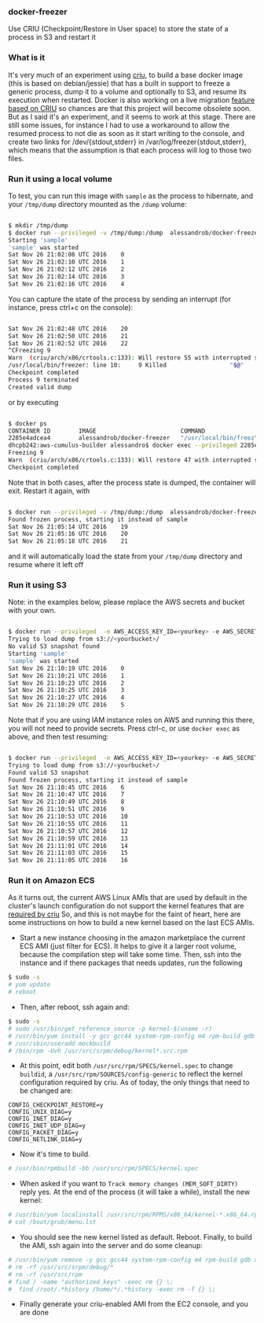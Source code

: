 ### docker-freezer
Use CRIU (Checkpoint/Restore in User space) to store the state of a process in S3 and restart it

### What is it 

It's very much of an experiment using [criu](https://criu.org/), to build a base docker image (this is based on debian/jessie) 
that has a built in support to freeze a generic process, dump it to a volume and optionally to S3, and resume its execution 
when restarted.
Docker is also working on a live migration [feature based on CRIU](https://github.com/docker/docker/blob/master/experimental/checkpoint-restore.md) so chances 
are that this project will become obsolete soon. But as I said it's an experiment, and it seems to work at this stage.
There are still some issues, for instance I had to use a workaround to allow the resumed process to not die as soon as it start writing to the console, and create
two links for /dev/{stdout,stderr} in /var/log/freezer{stdout,stderr}, which means that the assumption is that each process will log to those two files.

### Run it using a local volume

To test, you can run this image with `sample` as the process to hibernate, and your `/tmp/dump` directory mounted as the `/dump` volume:

```bash

$ mkdir /tmp/dump
$ docker run --privileged -v /tmp/dump:/dump  alessandrob/docker-freezer start sample
Starting 'sample'
'sample' was started
Sat Nov 26 21:02:08 UTC 2016	0
Sat Nov 26 21:02:10 UTC 2016	1
Sat Nov 26 21:02:12 UTC 2016	2
Sat Nov 26 21:02:14 UTC 2016	3
Sat Nov 26 21:02:16 UTC 2016	4
```
You can capture the state of the process by sending an interrupt (for instance, press ctrl+c on the console):
```bash

Sat Nov 26 21:02:48 UTC 2016	20
Sat Nov 26 21:02:50 UTC 2016	21
Sat Nov 26 21:02:52 UTC 2016	22
^CFreezing 9
Warn  (criu/arch/x86/crtools.c:133): Will restore 55 with interrupted system call
/usr/local/bin/freezer: line 10:     9 Killed                  "$@"
Checkpoint completed
Process 9 terminated
Created valid dump
```
 or by executing
```bash

$ docker ps
CONTAINER ID        IMAGE                        COMMAND                  CREATED             STATUS              PORTS               NAMES
2285e4adcea4        alessandrob/docker-freezer   "/usr/local/bin/freez"   6 seconds ago       Up 5 seconds                            small_mahavira
dhcpb242:aws-cumulus-builder alessandro$ docker exec --privileged 2285e4adcea4 freezer freeze
Freezing 9
Warn  (criu/arch/x86/crtools.c:133): Will restore 47 with interrupted system call
Checkpoint completed
```
Note that in both cases, after the process state is dumped, the container will exit.
Restart it again, with 
```bash

$ docker run --privileged -v /tmp/dump:/dump  alessandrob/docker-freezer start sample
Found frozen process, starting it instead of sample
Sat Nov 26 21:05:14 UTC 2016	19
Sat Nov 26 21:05:16 UTC 2016	20
Sat Nov 26 21:05:18 UTC 2016	21
``` 
and it will automatically load the state from your `/tmp/dump` directory and resume where it left off

### Run it using S3

Note: in the examples below, please replace the AWS secrets and bucket with your own.
```bash

$ docker run --privileged  -e AWS_ACCESS_KEY_ID=<yourkey> -e AWS_SECRET_ACCESS_KEY=<yoursecret> -e S3=s3://<yourbucket>/ alessandrob/docker-freezer start sample
Trying to load dump from s3://<yourbucket>/
No valid S3 snapshot found
Starting 'sample'
'sample' was started
Sat Nov 26 21:10:19 UTC 2016	0
Sat Nov 26 21:10:21 UTC 2016	1
Sat Nov 26 21:10:23 UTC 2016	2
Sat Nov 26 21:10:25 UTC 2016	3
Sat Nov 26 21:10:27 UTC 2016	4
Sat Nov 26 21:10:29 UTC 2016	5
```

Note that if you are using IAM instance roles on AWS and running this there, you will not need to provide secrets.
Press ctrl-c, or use `docker exec` as above, and then test resuming:
```bash

$ docker run --privileged  -e AWS_ACCESS_KEY_ID=<yourkey> -e AWS_SECRET_ACCESS_KEY=<yoursecret> -e S3=s3://<yourbucket>/ alessandrob/docker-freezer start sample
Trying to load dump from s3://<yourbucket>/
Found valid S3 snapshot
Found frozen process, starting it instead of sample
Sat Nov 26 21:10:45 UTC 2016	6
Sat Nov 26 21:10:47 UTC 2016	7
Sat Nov 26 21:10:49 UTC 2016	8
Sat Nov 26 21:10:51 UTC 2016	9
Sat Nov 26 21:10:53 UTC 2016	10
Sat Nov 26 21:10:55 UTC 2016	11
Sat Nov 26 21:10:57 UTC 2016	12
Sat Nov 26 21:10:59 UTC 2016	13
Sat Nov 26 21:11:01 UTC 2016	14
Sat Nov 26 21:11:03 UTC 2016	15
Sat Nov 26 21:11:05 UTC 2016	16
```

### Run it on Amazon ECS

As it turns out, the current AWS Linux AMIs that are used by default in the cluster's launch 
configuration do not support the kernel features that are [required by criu](https://criu.org/Installation#Configuring_the_kernel)
So, and this is not maybe for the faint of heart, here are some instructions on how to build a new kernel based on the last ECS AMIs.

- Start a new instance choosing in the amazon marketplace the current ECS AMI (just filter for ECS). 
It helps to give it a larger root volume, because the compilation step will take some time.
Then, ssh into the instance and if there packages that needs updates, run the following

```bash
$ sudo -s
# yum update
# reboot
```

- Then, after reboot, ssh again and:
```bash
$ sudo -s
# sudo /usr/bin/get_reference_source -p kernel-$(uname -r)
# /usr/bin/yum install -y gcc gcc44 system-rpm-config m4 rpm-build gdb xmlto asciidoc elfutils-devel zlib-devel binutils-devel python-devel perl gettext newt-devel perl-ExtUtils-Embed bison audit-libs-devel python27-devel pciutils-devel bc openssl-devel numactl-devel 
# /usr/sbin/useradd mockbuild
# /bin/rpm -Uvh /usr/src/srpm/debug/kernel*.src.rpm
```

- At this point, edit both `/usr/src/rpm/SPECS/kernel.spec` to change `buildid`, a `/usr/src/rpm/SOURCES/config-generic` to reflect the
kernel configuration required by criu.
As of today, the only things that need to be changed are:

```
CONFIG_CHECKPOINT_RESTORE=y
CONFIG_UNIX_DIAG=y
CONFIG_INET_DIAG=y
CONFIG_INET_UDP_DIAG=y
CONFIG_PACKET_DIAG=y
CONFIG_NETLINK_DIAG=y
```

- Now it's time to build. 
```bash
# /usr/bin/rpmbuild -bb /usr/src/rpm/SPECS/kernel.spec
```

- When asked if you want to `Track memory changes (MEM_SOFT_DIRTY)` reply yes.
At the end of the process (it will take a while), install the new kernel:

```bash
# /usr/bin/yum localinstall /usr/src/rpm/RPMS/x86_64/kernel-*.x86_64.rpm 
# cat /boot/grub/menu.lst 
```

- You should see the new kernel listed as default. Reboot.
Finally, to build the AMI, ssh again into the server and do some cleanup:

```bash 
# /usr/bin/yum remove -y gcc gcc44 system-rpm-config m4 rpm-build gdb xmlto asciidoc elfutils-devel zlib-devel binutils-devel python-devel perl gettext newt-devel perl-ExtUtils-Embed bison audit-libs-devel python27-devel pciutils-devel bc openssl-devel numactl-devel 
# rm -rf /usr/src/srpm/debug/*
# rm -rf /usr/src/rpm
# find / -name "authorized_keys" -exec rm {} \;
#  find /root/.*history /home/*/.*history -exec rm -f {} \;
```

- Finally generate your criu-enabled AMI from the EC2 console, and you are done
